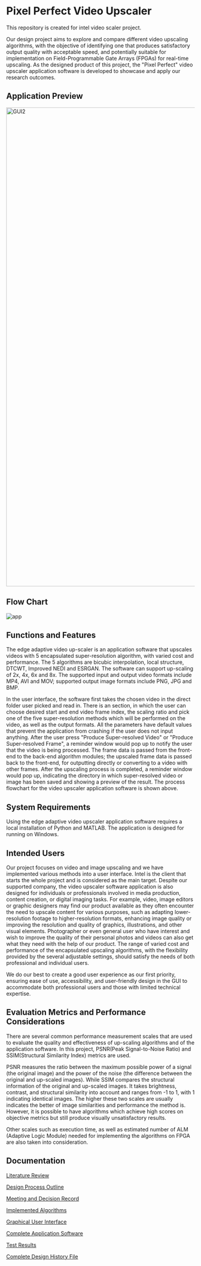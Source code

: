 # Pixel Perfect Video Upscaler
This repository is created for intel video scaler project.

Our design project aims to explore and compare different video upscaling algorithms, with the objective of identifying one that produces satisfactory output quality with acceptable speed, and potentially suitable for implementation on Field-Programmable Gate Arrays (FPGAs) for real-time upscaling. As the designed product of this project, the "Pixel Perfect" video upscaler application software is developed to showcase and apply our research outcomes.

## Application Preview
<img width="1280" alt="GUI2" src="https://github.com/jiaqige0612/VideoScaler/assets/43089087/7417db21-74b1-45f9-9246-4aec7ab45c76">

## Flow Chart
![app](https://github.com/jiaqige0612/VideoScaler/assets/43089087/b2397904-ea57-465b-bf2a-2591eb7e6f4b)

## Functions and Features
The edge adaptive video up-scaler is an application software that upscales videos with 5 encapsulated super-resolution algorithm, with varied cost and performance. The 5 algorithms are bicubic interpolation, local structure, DTCWT, Improved NEDI and ESRGAN. The software can support up-scaling of 2x, 4x, 6x and 8x. The supported input and output video formats include MP4, AVI and MOV; supported output image formats include PNG, JPG and BMP.

In the user interface, the software first takes the chosen video in the direct folder user picked and read in. There is an section, in which the user can choose desired start and end video frame index, the scaling ratio and pick one of the five super-resolution methods which will be performed on the video, as well as the output formats. All the parameters have default values that prevent the application from crashing if the user does not input anything. After the user press "Produce Super-resolved Video" or "Produce Super-resolved Frame", a reminder window would pop up to notify the user that the video is being processed. The frame data is passed from the front-end to the back-end algorithm modules; the upscaled frame data is passed back to the front-end, for outputting directly or converting to a video with other frames. After the upscaling process is completed, a reminder window would pop up, indicating the directory in which super-resolved video or image has been saved and showing a preview of the result. The process flowchart for the video upscaler application software is shown above.

## System Requirements
Using the edge adaptive video upscaler application software requires a local installation of Python and MATLAB. The application is designed for running on Windows. 

## Intended Users
Our project focuses on video and image upscaling and we have implemented various methods into a user interface. Intel is the client that starts the whole project and is considered as the main target. Despite our supported company, the video upscaler software application is also designed for individuals or professionals involved in media production, content creation, or digital imaging tasks. For example, video, image editors or graphic designers may find our product available as they often encounter the need to upscale content for various purposes, such as adapting lower-resolution footage to higher-resolution formats, enhancing image quality or improving the resolution and quality of graphics, illustrations, and other visual elements. Photographer or even general user who have interest and wish to improve the quality of their personal photos and videos can also get what they need with the help of our product. The range of varied cost and performance of the encapsulated upscaling algorithms, with the flexibility provided by the several adjustable settings, should satisfy the needs of both professional and individual users.
 
We do our best to create a good user experience as our first priority, ensuring ease of use, accessibility, and user-friendly design in the GUI to accommodate both professional users and those with limited technical expertise.

## Evaluation Metrics and Performance Considerations
There are several common performance measurement scales that are used to evaluate the quality and effectiveness of up-scaling algorithms and of the application software. In this project, PSNR(Peak Signal-to-Noise Ratio) and SSIM(Structural Similarity Index) metrics are used. 

PSNR measures the ratio between the maximum possible power of a signal (the original image) and the power of the noise (the difference between the original and up-scaled images). While SSIM compares the structural information of the original and up-scaled images. It takes brightness, contrast, and structural similarity into account and ranges from -1 to 1, with 1 indicating identical images. The higher these two scales are usually indicates the better of image similarities and performance the method is. However, it is possible to have algorithms which achieve high scores on objective metrics but still produce visually unsatisfactory results.

Other scales such as execution time, as well as estimated number of ALM (Adaptive Logic Module) needed for implementing the algorithms on FPGA are also taken into consideration.

## Documentation
[Literature Review](https://github.com/jiaqige0612/VideoScaler/blob/fe14c9c78f00beb09cf45b8afa01cfd411ac443b/Literature%20Review/Literature_Review.pdf)

[Design Process Outline](https://github.com/jiaqige0612/VideoScaler/blob/fe14c9c78f00beb09cf45b8afa01cfd411ac443b/Documentation/Gantt%20Graph.png)

[Meeting and Decision Record](Documentation)

[Implemented Algorithms](Algorithms)

[Graphical User Interface](GUI/mainfinal.py)

[Complete Application Software](https://github.com/jiaqige0612/VideoScaler/tree/fe14c9c78f00beb09cf45b8afa01cfd411ac443b/Final%20Application%20Software)

[Test Results](https://github.com/jiaqige0612/VideoScaler/tree/fe14c9c78f00beb09cf45b8afa01cfd411ac443b/Test%20Results)

[Complete Design History File](https://github.com/jiaqige0612/VideoScaler/blob/fe14c9c78f00beb09cf45b8afa01cfd411ac443b/Documentation/Documentation.pdf)
